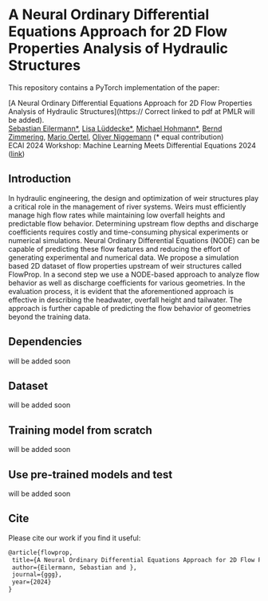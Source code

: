 # A Neural Ordinary Differential Equations Approach for 2D Flow Properties Analysis of Hydraulic Structures

This repository contains a PyTorch implementation of the paper:

[A Neural Ordinary Differential Equations Approach for 2D Flow Properties Analysis of Hydraulic Structures](https:// Correct linked to pdf at PMLR will be added). 
<br>
[Sebastian Eilermann*](https://www.hsu-hh.de/imb/en/staff), 
[Lisa Lüddecke*](https://www.hsu-hh.de/wasserbau/team/),
[Michael Hohmann*](https://www.hsu-hh.de/imb/en/staff),
[Bernd Zimmering](https://www.hsu-hh.de/imb/en/staff),
[Mario Oertel](https://www.hsu-hh.de/wasserbau/team/),
[Oliver Niggemann](https://www.hsu-hh.de/imb/en/staff)
(* equal contribution)
<br>
ECAI 2024 Workshop: Machine Learning Meets Differential Equations 2024 ([link](https://mlde-ecai-2024.github.io))


## Introduction
In hydraulic engineering, the design and optimization of weir structures play a critical role in the management of river systems. Weirs must efficiently manage high flow rates while maintaining low overfall heights and predictable flow behavior. Determining upstream flow depths and discharge coefficients requires costly and time-consuming physical experiments or numerical simulations. Neural Ordinary Differential Equations (NODE) can be capable of predicting these flow features and reducing the effort of generating experimental and numerical data. We propose a simulation based 2D dataset of flow properties upstream of weir structures called FlowProp. In a second step we use a NODE-based approach to analyze flow behavior as well as discharge coefficients for various geometries. In the evaluation process, it is evident that the aforementioned approach is effective in describing the headwater, overfall height and tailwater. The approach is further capable of predicting the flow behavior of geometries beyond the training data.

## Dependencies
will be added soon

## Dataset
will be added soon

## Training model from scratch
will be added soon

## Use pre-trained models and test
will be added soon

## Cite
Please cite our work if you find it useful:
```latex
@article{flowprop,
 title={A Neural Ordinary Differential Equations Approach for 2D Flow Properties Analysis of Hydraulic Structures},
 author={Eilermann, Sebastian and },
 journal={ggg},
 year={2024}
}
```